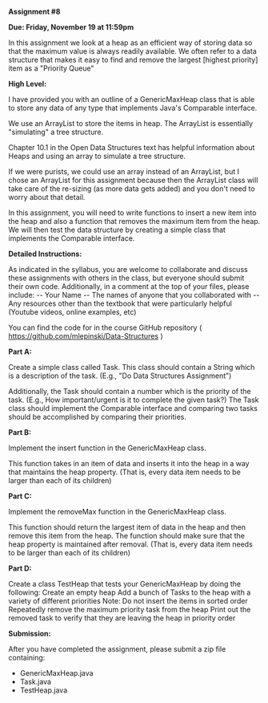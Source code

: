 **Assignment #8**

**Due: Friday, November 19 at 11:59pm**

In this assignment we look at a heap as an efficient way of storing data so that the maximum value is always readily available. We often refer to a data structure that makes it easy to find and remove the largest [highest priority] item as a "Priority Queue"

**High Level:**

I have provided you with an outline of a GenericMaxHeap class that is able to store any data of any type that implements Java's Comparable interface.

We use an ArrayList to store the items in heap. The ArrayList is essentially "simulating" a tree structure. 

Chapter 10.1 in the Open Data Structures text has helpful information about Heaps and using an array to simulate a tree structure. 

If we were purists, we could use an array instead of an ArrayList, but I chose an ArrayList for this assignment because then the ArrayList class will take care of the re-sizing (as more data gets added) and you don't need to worry about that detail.

In this assignment, you will need to write functions to insert a new item into the heap and also a function that removes the maximum item from the heap. We will then test the data structure by creating a simple class that implements the Comparable interface.















**Detailed Instructions:**

As indicated in the syllabus, you are welcome to collaborate and discuss these assignments with others in the class,  but everyone should submit their own code. Additionally, in a comment at the top of your files, please include:
-- Your Name
-- The names of anyone that you collaborated with
-- Any resources other than the textbook that were particularly helpful (Youtube videos, online examples, etc) 

You can find the code for in the course GitHub repository
( https://github.com/mlepinski/Data-Structures )


**Part A:**

Create a simple class called Task. This class should contain a String which is a description of the task. (E.g., "Do Data Structures Assignment") 

Additionally, the Task should contain a number which is the priority of the task. (E.g., How important/urgent is it to complete the given task?) The Task class should implement the Comparable interface and comparing two tasks should be accomplished by comparing their priorities. 


**Part B:**

Implement the insert function in the GenericMaxHeap class.

This function takes in an item of data and inserts it into the heap in a way that maintains the heap property. (That is, every data item needs to be larger than each of its children)


**Part C:**

Implement the removeMax function in the GenericMaxHeap class.

This function should return the largest item of data in the heap and then remove this item from the heap. The function should make sure that the heap property is maintained after removal. (That is, every data item needs to be larger than each of its children)




**Part D:**

Create a class TestHeap that tests your GenericMaxHeap by doing the following:
Create an empty heap
Add a bunch of Tasks to the heap with a variety of different priorities
Note: Do not insert the items in sorted order
Repeatedly remove the maximum priority task from the heap
Print out the removed task to verify that they are leaving the heap in priority order

**Submission:**

After you have completed the assignment, please submit a zip file containing:

* GenericMaxHeap.java  
* Task.java
* TestHeap.java
